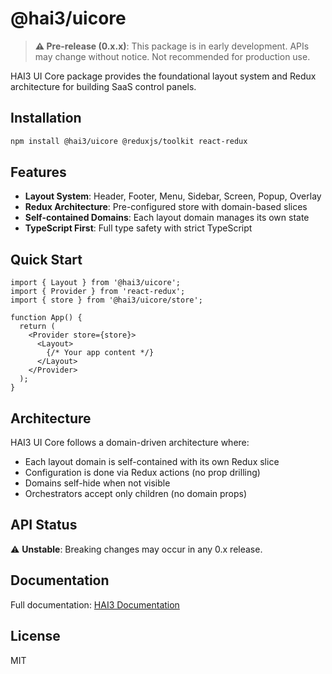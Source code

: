 # @hai3/uicore

> **⚠️ Pre-release (0.x.x)**: This package is in early development. APIs may change without notice. Not recommended for production use.

HAI3 UI Core package provides the foundational layout system and Redux architecture for building SaaS control panels.

## Installation

```bash
npm install @hai3/uicore @reduxjs/toolkit react-redux
```

## Features

- **Layout System**: Header, Footer, Menu, Sidebar, Screen, Popup, Overlay
- **Redux Architecture**: Pre-configured store with domain-based slices
- **Self-contained Domains**: Each layout domain manages its own state
- **TypeScript First**: Full type safety with strict TypeScript

## Quick Start

```tsx
import { Layout } from '@hai3/uicore';
import { Provider } from 'react-redux';
import { store } from '@hai3/uicore/store';

function App() {
  return (
    <Provider store={store}>
      <Layout>
        {/* Your app content */}
      </Layout>
    </Provider>
  );
}
```

## Architecture

HAI3 UI Core follows a domain-driven architecture where:
- Each layout domain is self-contained with its own Redux slice
- Configuration is done via Redux actions (no prop drilling)
- Domains self-hide when not visible
- Orchestrators accept only children (no domain props)

## API Status

⚠️ **Unstable**: Breaking changes may occur in any 0.x release.

## Documentation

Full documentation: [HAI3 Documentation](https://github.com/beyond-event-horizon/HAI3)

## License

MIT
